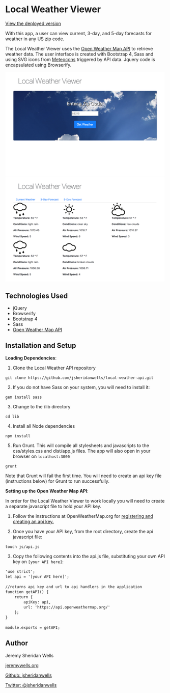 # Local Weather Viewer

[View the deployed version](http://jeremywells.io/local-weather-viewer)

With this app, a user can view current, 3-day, and 5-day forecasts for weather in any US zip code. 

The Local Weather Viewer uses the <a href="https://openweathermap.org/api">Open Weather Map API</a> to retrieve weather data. The user interface is created with Bootstrap 4, Sass and using SVG icons from <a href="http://www.alessioatzeni.com/meteocons/">Meteocons</a> triggered by API data. Jquery code is encapsulated using Browserify.

<img src="documentation/local-weather0.png" width="500" />
<img src="documentation/local-weather1.png" width="500" />

## Technologies Used

* jQuery
* Browserify
* Bootstrap 4
* Sass
* <a href="https://openweathermap.org/api">Open Weather Map API</a>

## Installation and Setup
__Loading Dependencies__:

1. Clone the Local Weather API repository
```
git clone https://github.com/jsheridanwells/local-weather-api.git
```

2. If you do not have Sass on your system, you will need to install it:
```
gem install sass
```

3. Change to the /lib directory
```
cd lib
```
4. Install all Node dependencies
```
npm install
```
5. Run Grunt. This will compile all stylesheets and javascripts to the css/styles.css and dist/app.js files. The app will also open in your browser on `localhost:3000`
```
grunt
```
Note that Grunt will fail the first time. You will need to create an api key file (instructions below) for Grunt to run successfully.

__Setting up the Open Weather Map API__:

In order for the Local Weather Viewer to work locally you will need to create a separate javascript file to hold your API key.

1. Follow the instructions at OpenWeatherMap.org for <a href="http://openweathermap.org/appid">registering and creating an api key.</a>

2. Once you have your API key, from the root directory, create the api javascript file: 
```
touch js/api.js
```
3. Copy the following contents into the api.js file, substituting your own API key on `[your API here]`: 
```
'use strict';
let api = '[your API here]';

//returns api key and url to api handlers in the application
function getAPI() {
	return {
		apiKey: api,
		url: 'https://api.openweathermap.org/'
	};
}

module.exports = getAPI;

```

## Author
  Jeremy Sheridan Wells
  
  [jeremywells.org](http://jeremywells.org)

  [Github: jsheridanwells](http://www.github.com/jsheridanwells)

  [Twitter: @jsheridanwells](http://twitter.com/jsheridanwells)

